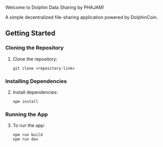 Welcome to Dolphin Data Sharing by PHAJAM!

A simple decentralized file-sharing application powered by DolphinCoin.

## Getting Started

### Cloning the Repository

1. Clone the repository:
   ```
   git clone <repository-link>
   ```

### Installing Dependencies

2. Install dependencies:
   ```
   npm install
   ```

### Running the App

3. To run the app:
   ```
   npm run build
   npm run dev
   ```

